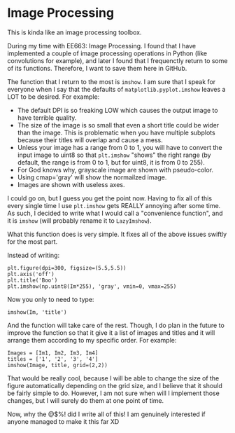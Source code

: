 # Image Processing
This is kinda like an image processing toolbox.

During my time with EE663: Image Processing. I found that I have implemented a couple of image processing operations in Python (like convolutions for example), and later I found that I frequenctly return to some of its functions. Therefore, I want to save them here in GitHub.

The function that I return to the most is `imshow`. I am sure that I speak for everyone when I say that the defaults of `matplotlib.pyplot.imshow` leaves a LOT to be desired. For example:

- The default DPI is so freaking LOW which causes the output image to have terrible quality.
- The size of the image is so small that even a short title could be wider than the image. This is problematic when you have multiple subplots because their titles will overlap and cause a mess.
- Unless your image has a range from 0 to 1, you will have to convert the input image to uint8 so that `plt.imshow` "shows" the right range (by default, the range is from 0 to 1, but for uint8, it is from 0 to 255).
- For God knows why, grayscale image are shown with pseudo-color.
- Using cmap='gray' will show the normailzed image.
- Images are shown with useless axes.

I could go on, but I guess you get the point now. Having to fix all of this every single time I use `plt.imshow` gets REALLY annoying after some time. As such, I decided to write what I would call a "convenience function", and it is `imshow` (will probably rename it to `LazyImshow`).

What this function does is very simple. It fixes all of the above issues swiftly for the most part.

Instead of writing:
```
plt.figure(dpi=300, figsize=(5.5,5.5))
plt.axis('off')
plt.title('Boo')
plt.imshow(np.uint8(Im*255), 'gray', vmin=0, vmax=255)
```

Now you only to need to type:
```
imshow(Im, 'title')
```

And the function will take care of the rest. Though, I do plan in the future to improve the function so that it give it a list of images and titles and it will arrange them according to my specific order. For example:

```
Images = [Im1, Im2, Im3, Im4]
titles = ['1', '2', '3', '4']
imshow(Image, title, grid=(2,2))
```

That would be really cool, because I will be able to change the size of the figure automatically depending on the grid size, and I believe that it should be fairly simple to do. However, I am not sure when will I implement those changes, but I will surely do them at one point of time.

Now, why the @$%! did I write all of this! I am genuinely interested if anyone managed to make it this far XD
